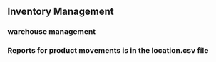 ## Inventory Management

### warehouse management
### Reports for product movements is in the location.csv file
